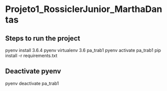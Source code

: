 # Projeto1_RossiclerJunior_MarthaDantas


## Steps to run the project
pyenv install 3.6.4
pyenv virtualenv 3.6 pa_trab1
pyenv activate pa_trab1
pip install -r requirements.txt

## Deactivate pyenv
pyenv deactivate pa_trab1